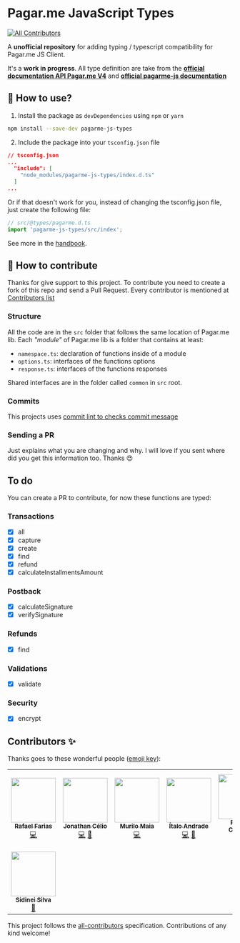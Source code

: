 # Pagar.me JavaScript Types
<!-- ALL-CONTRIBUTORS-BADGE:START - Do not remove or modify this section -->
[![All Contributors](https://img.shields.io/badge/all_contributors-8-orange.svg?style=flat-square)](#contributors-)
<!-- ALL-CONTRIBUTORS-BADGE:END -->

A **unofficial repository** for adding typing / typescript compatibility for Pagar.me JS Client.

It's a **work in progress**. All type definition are take from the **[official documentation API Pagar.me V4](https://docs.pagar.me/reference)** and **[official pagarme-js documentation](https://pagarme.github.io/pagarme-js/)**

## 🤔 How to use?


1. Install the package as `devDependencies` using `npm` or `yarn` 

```sh
npm install --save-dev pagarme-js-types
```

2. Include the package into your `tsconfig.json` file

```json
// tsconfig.json
...
  "include": [
    "node_modules/pagarme-js-types/index.d.ts"
  ]
...
```

Or if that doesn't work for you, instead of changing the tsconfig.json file, 
just create the following file:
```ts
// src/@types/pagarme.d.ts
import 'pagarme-js-types/src/index';
```

See more in the [handbook](http://www.typescriptlang.org/docs/handbook/declaration-files/consumption.html).

## 💪 How to contribute
Thanks for give support to this project. To contribute you need to create a fork of this repo and send a Pull Request. Every contributor is mentioned at [Contributors list](#Contributors)

### Structure
All the code are in the `src` folder that follows the same location of Pagar.me lib.
Each *"module"* of Pagar.me lib is a folder that contains at least:

- `namespace.ts`: declaration of functions inside of a module
- `options.ts`: interfaces of the functions options
- `response.ts`: interfaces of the functions responses

Shared interfaces are in the folder called `common` in `src` root.

### Commits
This projects uses [commit lint to checks commit message](https://github.com/conventional-changelog/commitlint/tree/master/%40commitlint/config-conventional#type-enum)

### Sending a PR
Just explains what you are changing and why. I will love if you sent where did you get this information too. Thanks 😍

## To do

You can create a PR to contribute, for now these functions are typed:

### Transactions

- [x] all
- [x] capture
- [x] create
- [x] find
- [x] refund
- [x] calculateInstallmentsAmount

### Postback

- [x] calculateSignature
- [x] verifySignature

### Refunds

- [x] find

### Validations

- [x] validate

### Security
- [x] encrypt

## Contributors ✨

Thanks goes to these wonderful people ([emoji key](https://allcontributors.org/docs/en/emoji-key)):

<!-- ALL-CONTRIBUTORS-LIST:START - Do not remove or modify this section -->
<!-- prettier-ignore-start -->
<!-- markdownlint-disable -->
<table>
  <tr>
    <td align="center"><a href="https://github.com/rsfarias"><img src="https://avatars3.githubusercontent.com/u/40122116?v=4?s=100" width="100px;" alt=""/><br /><sub><b>Rafael Farias</b></sub></a><br /><a href="https://github.com/jonyw4/pagarme-js-types/commits?author=rsfarias" title="Code">💻</a></td>
    <td align="center"><a href="https://github.com/jonyw4"><img src="https://avatars3.githubusercontent.com/u/14056669?v=4?s=100" width="100px;" alt=""/><br /><sub><b>Jonathan Célio</b></sub></a><br /><a href="https://github.com/jonyw4/pagarme-js-types/commits?author=jonyw4" title="Code">💻</a> <a href="https://github.com/jonyw4/pagarme-js-types/commits?author=jonyw4" title="Documentation">📖</a></td>
    <td align="center"><a href="https://github.com/mrlmaia"><img src="https://avatars0.githubusercontent.com/u/56596799?v=4?s=100" width="100px;" alt=""/><br /><sub><b>Murilo Maia</b></sub></a><br /><a href="https://github.com/jonyw4/pagarme-js-types/commits?author=mrlmaia" title="Code">💻</a></td>
    <td align="center"><a href="https://italodeandra.de"><img src="https://avatars1.githubusercontent.com/u/19225266?v=4?s=100" width="100px;" alt=""/><br /><sub><b>Ítalo Andrade</b></sub></a><br /><a href="https://github.com/jonyw4/pagarme-js-types/commits?author=italodeandra" title="Code">💻</a> <a href="https://github.com/jonyw4/pagarme-js-types/commits?author=italodeandra" title="Documentation">📖</a></td>
    <td align="center"><a href="https://github.com/outerlook"><img src="https://avatars1.githubusercontent.com/u/12937160?v=4?s=100" width="100px;" alt=""/><br /><sub><b>Raffael Campos</b></sub></a><br /><a href="https://github.com/jonyw4/pagarme-js-types/commits?author=outerlook" title="Code">💻</a> <a href="https://github.com/jonyw4/pagarme-js-types/commits?author=outerlook" title="Documentation">📖</a></td>
    <td align="center"><a href="https://www.linkedin.com/in/rodrigo-ven%C3%A2ncio-ver%C3%ADssimo-b90495a7/"><img src="https://avatars.githubusercontent.com/u/17599326?v=4?s=100" width="100px;" alt=""/><br /><sub><b>Rodrigo Venâncio Veríssimo</b></sub></a><br /><a href="https://github.com/jonyw4/pagarme-js-types/commits?author=rodrigovenancioverissimo" title="Code">💻</a> <a href="https://github.com/jonyw4/pagarme-js-types/commits?author=rodrigovenancioverissimo" title="Documentation">📖</a></td>
    <td align="center"><a href="https://github.com/abrantesarthur"><img src="https://avatars.githubusercontent.com/u/12059676?v=4?s=100" width="100px;" alt=""/><br /><sub><b>Arthur Abrantes</b></sub></a><br /><a href="https://github.com/jonyw4/pagarme-js-types/commits?author=abrantesarthur" title="Code">💻</a> <a href="https://github.com/jonyw4/pagarme-js-types/commits?author=abrantesarthur" title="Documentation">📖</a></td>
  </tr>
  <tr>
    <td align="center"><a href="https://github.com/sidinei-silva"><img src="https://avatars.githubusercontent.com/u/20242151?v=4?s=100" width="100px;" alt=""/><br /><sub><b>Sidinei Silva</b></sub></a><br /><a href="https://github.com/jonyw4/pagarme-js-types/issues?q=author%3Asidinei-silva" title="Bug reports">🐛</a></td>
  </tr>
</table>

<!-- markdownlint-restore -->
<!-- prettier-ignore-end -->

<!-- ALL-CONTRIBUTORS-LIST:END -->

This project follows the [all-contributors](https://github.com/all-contributors/all-contributors) specification. Contributions of any kind welcome!
